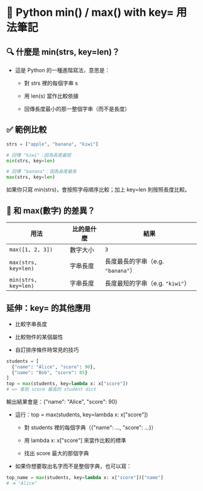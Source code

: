 # 🧠 Python min() / max() with key= 用法筆記
## 🔍 什麼是 min(strs, key=len)？

- 這是 Python 的一種進階寫法，意思是：

    - 對 strs 裡的每個字串 s

    - 用 len(s) 當作比較依據

    - 回傳長度最小的那一整個字串（而不是長度）

## ✅ 範例比較
```python
strs = ["apple", "banana", "kiwi"]

# 回傳 "kiwi"：因為長度最短
min(strs, key=len)

# 回傳 "banana"：因為長度最長
max(strs, key=len)
```

如果你只寫 min(strs)，會按照字母順序比較；加上 key=len 則按照長度比較。

## 📌 和 max(數字) 的差異？
| 用法                   | 比的是什麼 | 結果                       |
| -------------------- | ----- | ------------------------ |
| `max([1, 2, 3])`     | 數字大小  | `3`                      |
| `max(strs, key=len)` | 字串長度  | 長度最長的字串（e.g. `"banana"`） |
| `min(strs, key=len)` | 字串長度  | 長度最短的字串（e.g. `"kiwi"`）   |

##  延伸：key= 的其他應用

- 比較字串長度

- 比較物件的某個屬性

- 自訂排序條件時常見的技巧

```python
students = [
  {"name": "Alice", "score": 90},
  {"name": "Bob", "score": 85}
]
top = max(students, key=lambda x: x["score"])
# => 拿到 score 最高的 student dict
```

輸出結果會是：{"name": "Alice", "score": 90}

- 這行：top = max(students, key=lambda x: x["score"])

    - 對 students 裡的每個字典（{"name": ..., "score": ...}）

    - 用 lambda x: x["score"] 來當作比較的標準

    - 找出 score 最大的那個字典

- 如果你想要取出名字而不是整個字典，也可以寫：
```python
top_name = max(students, key=lambda x: x["score"])["name"]
# ➜ "Alice"
```